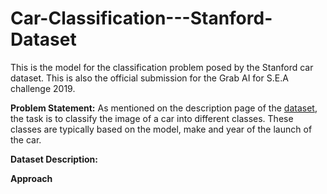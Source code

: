 # Car-Classification---Stanford-Dataset
This is the model for the classification problem posed by the Stanford  car dataset. This is also the official submission for the Grab AI for S.E.A challenge 2019.

<b>Problem Statement:</b> As mentioned on the description page of the <a href='https://ai.stanford.edu/~jkrause/cars/car_dataset.html'>dataset</a>, the task is to classify the image of a car into different classes. These classes are typically based on the model, make and year of the launch of the car.

<b>Dataset Description:</b><br>


<b>Approach</b>

